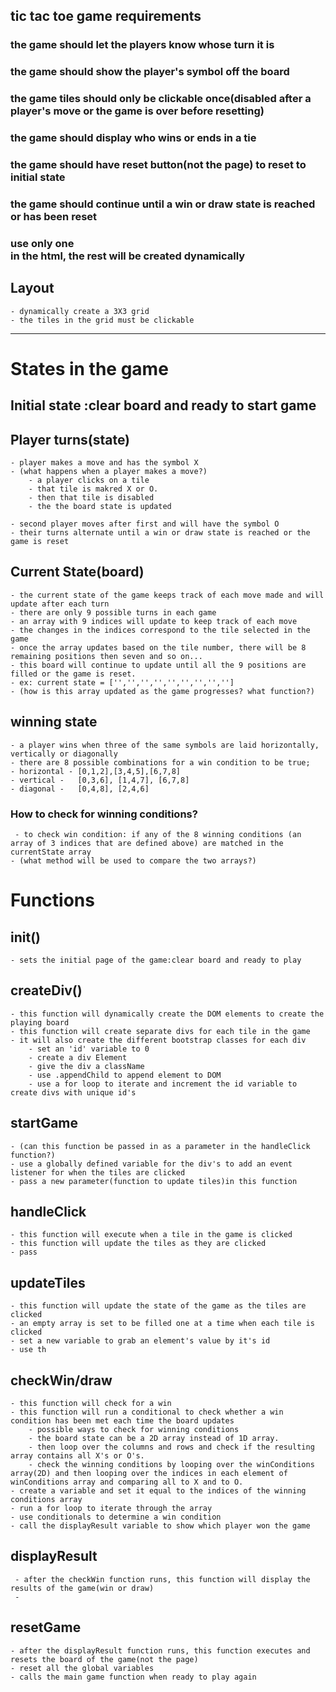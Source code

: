 ## tic tac toe game requirements

### the game should let the players know whose turn it is
### the game should show the player's symbol off the board
### the game tiles should only be clickable once(disabled after a player's move or the game is over before resetting)
### the game should display who wins or ends in a tie
### the game should have reset button(not the page) to reset to initial state
### the game should continue until a win or draw state is reached or has been reset
### use only one <div> in the html, the rest will be created dynamically

## Layout
    - dynamically create a 3X3 grid 
    - the tiles in the grid must be clickable
--- 

# States in the game

## Initial state :clear board and ready to start game

## Player turns(state)
    - player makes a move and has the symbol X
    - (what happens when a player makes a move?)
        - a player clicks on a tile
        - that tile is makred X or O.
        - then that tile is disabled
        - the the board state is updated
    
    - second player moves after first and will have the symbol O
    - their turns alternate until a win or draw state is reached or the game is reset

## Current State(board)
    - the current state of the game keeps track of each move made and will update after each turn
    - there are only 9 possible turns in each game
    - an array with 9 indices will update to keep track of each move
    - the changes in the indices correspond to the tile selected in the game
    - once the array updates based on the tile number, there will be 8 remaining positions then seven and so on...
    - this board will continue to update until all the 9 positions are filled or the game is reset.
    - ex: current state = ['','','','','','','','','']
    - (how is this array updated as the game progresses? what function?)
    
## winning state
    - a player wins when three of the same symbols are laid horizontally, vertically or diagonally
    - there are 8 possible combinations for a win condition to be true;
    - horizontal - [0,1,2],[3,4,5],[6,7,8]
    - vertical -   [0,3,6], [1,4,7], [6,7,8]
    - diagonal -   [0,4,8], [2,4,6]
### How to check for winning conditions?
     - to check win condition: if any of the 8 winning conditions (an array of 3 indices that are defined above) are matched in the currentState array
    - (what method will be used to compare the two arrays?)

# Functions

## init()
    - sets the initial page of the game:clear board and ready to play

## createDiv()
    - this function will dynamically create the DOM elements to create the playing board
    - this function will create separate divs for each tile in the game
    - it will also create the different bootstrap classes for each div
        - set an 'id' variable to 0
        - create a div Element
        - give the div a className
        - use .appendChild to append element to DOM
        - use a for loop to iterate and increment the id variable to create divs with unique id's    
        
## startGame
    - (can this function be passed in as a parameter in the handleClick function?)
    - use a globally defined variable for the div's to add an event listener for when the tiles are clicked
    - pass a new parameter(function to update tiles)in this function  

## handleClick
    - this function will execute when a tile in the game is clicked
    - this function will update the tiles as they are clicked
    - pass 

## updateTiles
    - this function will update the state of the game as the tiles are clicked
    - an empty array is set to be filled one at a time when each tile is clicked
    - set a new variable to grab an element's value by it's id
    - use th

## checkWin/draw
    - this function will check for a win
    - this function will run a conditional to check whether a win condition has been met each time the board updates
        - possible ways to check for winning conditions
        - the board state can be a 2D array instead of 1D array.
        - then loop over the columns and rows and check if the resulting array contains all X's or O's.
        - check the winning conditions by looping over the winConditions array(2D) and then looping over the indices in each element of winConditions array and comparing all to X and to O.
    - create a variable and set it equal to the indices of the winning conditions array
    - run a for loop to iterate through the array
    - use conditionals to determine a win condition
    - call the displayResult variable to show which player won the game

## displayResult
     - after the checkWin function runs, this function will display the results of the game(win or draw)
     -
## resetGame
    - after the displayResult function runs, this function executes and resets the board of the game(not the page)
    - reset all the global variables
    - calls the main game function when ready to play again